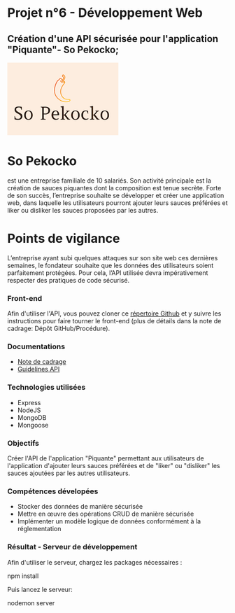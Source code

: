 # Projet n°6 - Développement Web 
## Création d'une API sécurisée pour l'application "Piquante"- So Pekocko;

![Logo So Pekocko](docs/logo.png)

# So Pekocko

est une entreprise familiale de 10 salariés. Son activité principale est la création de sauces piquantes dont la composition est tenue secrète. Forte de son succès, l’entreprise souhaite se développer et créer une application web, dans laquelle les utilisateurs pourront ajouter leurs sauces préférées et liker ou disliker les sauces proposées par les autres.

# Points de vigilance

L’entreprise ayant subi quelques attaques sur son site web ces dernières semaines, le fondateur souhaite que les données des utilisateurs soient parfaitement protégées. Pour cela, l’API utilisée devra impérativement respecter des pratiques de code sécurisé.

### Front-end
Afin d'utiliser l'API, vous pouvez cloner ce [répertoire Github](https://github.com/OpenClassrooms-Student-Center/dwj-projet6) et y suivre les instructions pour faire tourner le front-end (plus de détails dans la note de cadrage: Dépôt GitHub/Procédure).

### Documentations
* [Note de cadrage](docs/cadrage.pdf)
* [Guidelines API](docs/guidelines.pdf)


### Technologies utilisées
* Express
* NodeJS
* MongoDB
* Mongoose

### Objectifs 
Créer l'API de l'application "Piquante" permettant aux utilisateurs de l'application d'ajouter leurs sauces préférées et de "liker" ou "disliker" les sauces ajoutées par les autres utilisateurs.

### Compétences dévelopées
* Stocker des données de manière sécurisée
* Mettre en œuvre des opérations CRUD de manière sécurisée
* Implémenter un modèle logique de données conformément à la réglementation


### Résultat - Serveur de développement 

Afin d'utiliser le serveur, chargez les packages nécessaires :

npm install 

Puis lancez le serveur:

nodemon server
